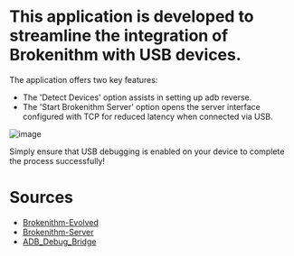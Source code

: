 # This application is developed to streamline the integration of Brokenithm with USB devices.
The application offers two key features: 
- The 'Detect Devices' option assists in setting up adb reverse.
- The 'Start Brokenithm Server' option opens the server interface configured with TCP for reduced latency when connected via USB.

![image](https://github.com/user-attachments/assets/e0044069-cff9-46cb-a41d-cbd4c6bf2d2d)

Simply ensure that USB debugging is enabled on your device to complete the process successfully!

# Sources 
- [Brokenithm-Evolved](https://gitea.tendokyu.moe/Dniel97/Brokenithm-Evolved)
- [Brokenithm-Server](https://github.com/tindy2013/Brokenithm-Android-Server)
- [ADB_Debug_Bridge](https://developer.android.com/tools/adb)
